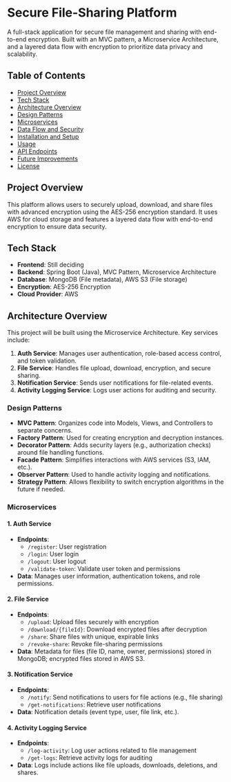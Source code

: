 # Secure File-Sharing Platform

A full-stack application for secure file management and sharing with end-to-end encryption. Built with an MVC pattern, a Microservice Architecture, and a layered data flow with encryption to prioritize data privacy and scalability.

## Table of Contents
- [Project Overview](#project-overview)
- [Tech Stack](#tech-stack)
- [Architecture Overview](#architecture-overview) 
- [Design Patterns](#design-patterns)
- [Microservices](#microservices)
- [Data Flow and Security](#data-flow-and-security)
- [Installation and Setup](#installation-and-setup)
- [Usage](#usage)
- [API Endpoints](#api-endpoints)
- [Future Improvements](#future-improvements)
- [License](#license)

## Project Overview

This platform allows users to securely upload, download, and share files with advanced encryption using the AES-256 encryption standard. It uses AWS for cloud storage and features a layered data flow with end-to-end encryption to ensure data security.

## Tech Stack

- **Frontend**: Still deciding
- **Backend**: Spring Boot (Java), MVC Pattern, Microservice Architecture
- **Database**: MongoDB (File metadata), AWS S3 (File storage)
- **Encryption**: AES-256 Encryption
- **Cloud Provider**: AWS

## Architecture Overview

This project will be built using the Microservice Architecture. Key services include:
1. **Auth Service**: Manages user authentication, role-based access control, and token validation.
2. **File Service**: Handles file upload, download, encryption, and secure sharing.
3. **Notification Service**: Sends user notifications for file-related events.
4. **Activity Logging Service**: Logs user actions for auditing and security.

### Design Patterns
- **MVC Pattern**: Organizes code into Models, Views, and Controllers to separate concerns.
- **Factory Pattern**: Used for creating encryption and decryption instances.
- **Decorator Pattern**: Adds security layers (e.g., authorization checks) around file handling functions.
- **Facade Pattern**: Simplifies interactions with AWS services (S3, IAM, etc.).
- **Observer Pattern**: Used to handle activity logging and notifications.
- **Strategy Pattern**: Allows flexibility to switch encryption algorithms in the future if needed.

### Microservices

#### 1. Auth Service
- **Endpoints**:
  - `/register`: User registration
  - `/login`: User login
  - `/logout`: User logout
  - `/validate-token`: Validate user token and permissions
- **Data**: Manages user information, authentication tokens, and role permissions.

#### 2. File Service
- **Endpoints**:
  - `/upload`: Upload files securely with encryption
  - `/download/{fileId}`: Download encrypted files after decryption
  - `/share`: Share files with unique, expirable links
  - `/revoke-share`: Revoke file-sharing permissions
- **Data**: Metadata for files (file ID, name, owner, permissions) stored in MongoDB; encrypted files stored in AWS S3.

#### 3. Notification Service
- **Endpoints**:
  - `/notify`: Send notifications to users for file actions (e.g., file sharing)
  - `/get-notifications`: Retrieve user notifications
- **Data**: Notification details (event type, user, file link, etc.).

#### 4. Activity Logging Service
- **Endpoints**:
  - `/log-activity`: Log user actions related to file management
  - `/get-logs`: Retrieve activity logs for auditing
- **Data**: Logs include actions like file uploads, downloads, deletions, and shares.